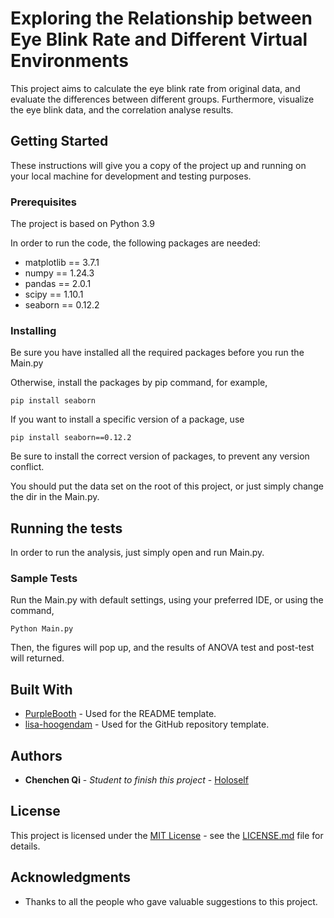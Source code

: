 # Exploring the Relationship between Eye Blink Rate and Different Virtual Environments

This project aims to calculate the eye blink rate from original data,
and evaluate the differences between different groups. Furthermore,
visualize the eye blink data, and the correlation analyse results.

## Getting Started

These instructions will give you a copy of the project up and running on your local machine for development and testing purposes.

### Prerequisites

The project is based on Python 3.9

In order to run the code, the following packages are needed:
- matplotlib == 3.7.1 
- numpy == 1.24.3
- pandas == 2.0.1
- scipy == 1.10.1
- seaborn == 0.12.2

### Installing

Be sure you have installed all the required packages before you run the Main.py

Otherwise, install the packages by pip command, for example,

    pip install seaborn

If you want to install a specific version of a package, use

    pip install seaborn==0.12.2

Be sure to install the correct version of packages, to prevent any version conflict.

You should put the data set on the root of this project, or just simply change the dir in the Main.py.


## Running the tests

In order to run the analysis, just simply open and run Main.py.

### Sample Tests

Run the Main.py with default settings, using your preferred IDE, or using the command,

    Python Main.py

Then, the figures will pop up, and the results of ANOVA test and post-test will returned.

## Built With

  - [PurpleBooth](https://github.com/PurpleBooth/a-good-readme-template) - Used
    for the README template.
  - [lisa-hoogendam](https://github.com/lisa-hoogendam/IER_2023) - Used for the GitHub 
    repository template.
    
## Authors

  - **Chenchen Qi** - *Student to finish this project* -
    [Holoself](https://github.com/Holoself)
    
## License

This project is licensed under the [MIT License](LICENSE.md) - see the [LICENSE.md](LICENSE.md) file for
details.

## Acknowledgments

  - Thanks to all the people who gave valuable suggestions to this project.

